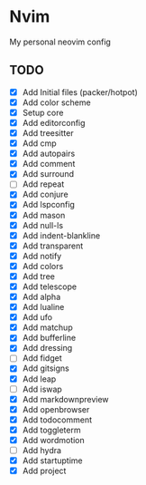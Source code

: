 # Nvim

My personal neovim config

## TODO

- [x] Add Initial files (packer/hotpot)
- [x] Add color scheme
- [x] Setup core
- [x] Add editorconfig
- [x] Add treesitter
- [x] Add cmp
- [x] Add autopairs
- [x] Add comment
- [x] Add surround
- [ ] Add repeat
- [x] Add conjure
- [x] Add lspconfig
- [x] Add mason
- [x] Add null-ls
- [x] Add indent-blankline
- [x] Add transparent
- [x] Add notify
- [x] Add colors
- [x] Add tree
- [x] Add telescope
- [x] Add alpha
- [x] Add lualine
- [x] Add ufo
- [x] Add matchup
- [x] Add bufferline
- [x] Add dressing
- [ ] Add fidget
- [x] Add gitsigns
- [x] Add leap
- [ ] Add iswap
- [x] Add markdownpreview
- [x] Add openbrowser
- [x] Add todocomment
- [x] Add toggleterm
- [x] Add wordmotion
- [ ] Add hydra
- [x] Add startuptime
- [x] Add project
